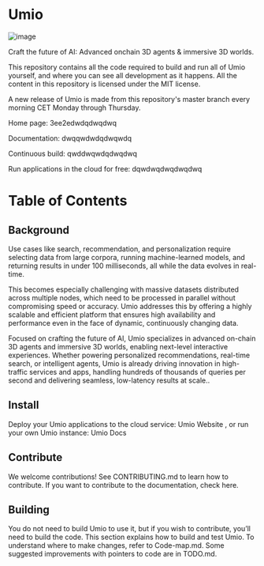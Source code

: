 # Umio 
![image](https://github.com/user-attachments/assets/2c4fdd0d-0145-4f4e-8a41-a5476926c17d)


Craft the future of AI: Advanced onchain 3D agents  &amp; immersive 3D worlds. 

This repository contains all the code required to build and run all of Umio yourself, and where you can see all development as it happens. All the content in this repository is licensed under the MIT license.

A new release of Umio is made from this repository's master branch every morning CET Monday through Thursday.



Home page: 3ee2edwdqdwqdwq

Documentation: dwqqwdwdqdwqwdq

Continuous build: qwddwqwdqdwqdwq

Run applications in the cloud for free: dqwdwqdwqdwqdwq


# Table of Contents





## Background
Use cases like search, recommendation, and personalization require selecting data from large corpora, running machine-learned models, and returning results in under 100 milliseconds, all while the data evolves in real-time.

This becomes especially challenging with massive datasets distributed across multiple nodes, which need to be processed in parallel without compromising speed or accuracy. Umio addresses this by offering a highly scalable and efficient platform that ensures high availability and performance even in the face of dynamic, continuously changing data.

Focused on crafting the future of AI, Umio specializes in advanced on-chain 3D agents and immersive 3D worlds, enabling next-level interactive experiences. Whether powering personalized recommendations, real-time search, or intelligent agents, Umio is already driving innovation in high-traffic services and apps, handling hundreds of thousands of queries per second and delivering seamless, low-latency results at scale..

## Install
Deploy your Umio applications to the cloud service: Umio Website , or run your own Umio instance: Umio Docs


## Contribute
We welcome contributions! See CONTRIBUTING.md to learn how to contribute.
If you want to contribute to the documentation, check here.

## Building
You do not need to build Umio to use it, but if you wish to contribute, you’ll need to build the code. This section explains how to build and test Umio. To understand where to make changes, refer to Code-map.md. Some suggested improvements with pointers to code are in TODO.md.

